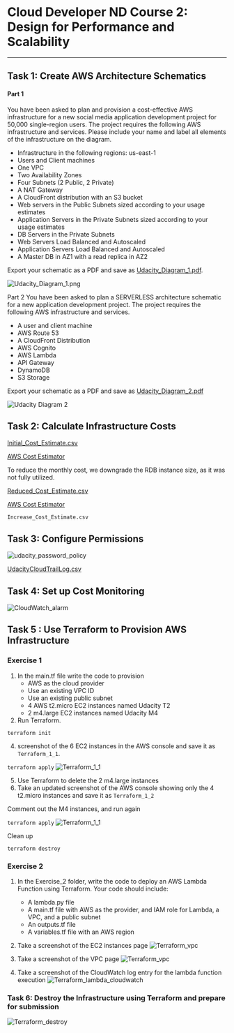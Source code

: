 # Cloud Developer ND Course 2: Design for Performance and Scalability

---

## Task 1: Create AWS Architecture Schematics
#### Part 1
You have been asked to plan and provision a cost-effective AWS infrastructure for a new social media application development project for 50,000 single-region users. The project requires the following AWS infrastructure and services. Please include your name and label all elements of the infrastructure on the diagram.

- Infrastructure in the following regions: us-east-1
- Users and Client machines
- One VPC
- Two Availability Zones
- Four Subnets (2 Public, 2 Private)
- A NAT Gateway
- A CloudFront distribution with an S3 bucket
- Web servers in the Public Subnets sized according to your usage estimates
- Application Servers in the Private Subnets sized according to your usage estimates
- DB Servers in the Private Subnets
- Web Servers Load Balanced and Autoscaled
- Application Servers Load Balanced and Autoscaled
- A Master DB in AZ1 with a read replica in AZ2

Export your schematic as a PDF and save as [Udacity_Diagram_1.pdf](Udacity_Diagram_1.pdf).

![Udacity_Diagram_1.png](../main/screenshots/Udacity_Diagram_1.png?raw=true "Udacity_Diagram_1.png")


Part 2
You have been asked to plan a SERVERLESS architecture schematic for a new application development project. The project requires the following AWS infrastructure and services.

- A user and client machine
- AWS Route 53
- A CloudFront Distribution
- AWS Cognito
- AWS Lambda
- API Gateway
- DynamoDB
- S3 Storage

Export your schematic as a PDF and save as [Udacity_Diagram_2.pdf](diagrams/Udacity_Diagram_2.pdf)

![Udacity Diagram 2](../main/screenshots/Udacity_Diagram_2.png?raw=true "Udacity_Diagram_2.png")


## Task 2: Calculate Infrastructure Costs
[Initial_Cost_Estimate.csv](Initial_Cost_Estimate.csv)

[AWS Cost Estimator](https://calculator.aws/#/estimate?id=a267a55c22c00accc77bb2b6f75043be436aee0c)

To reduce the monthly cost, we downgrade the RDB instance size, as it was not fully utilized.

[Reduced_Cost_Estimate.csv](Reduced_Cost_Estimate.csv)

[AWS Cost Estimator](https://calculator.aws/#/estimate?id=4307ffe2de0019685a1baca18db78ff2e4228fea)


`Increase_Cost_Estimate.csv`

## Task 3: Configure Permissions
![udacity_password_policy](../main/screenshots/udacity_password_policy.png?raw=true "udacity_password_policy.png")


[UdacityCloudTrailLog.csv](UdacityCloudTrailLog.csv)

## Task 4: Set up Cost Monitoring

![CloudWatch_alarm](../main/screenshots/CloudWatch_alarm.png?raw=true "CloudWatch_alarm.png")

## Task 5 : Use Terraform to Provision AWS Infrastructure

### Exercise 1

1. In the main.tf file write the code to provision
   * AWS as the cloud provider
   * Use an existing VPC ID
   * Use an existing public subnet
   * 4 AWS t2.micro EC2 instances named Udacity T2
   * 2 m4.large EC2 instances named Udacity M4
3. Run Terraform. 

`terraform init`

4. screenshot of the 6 EC2 instances in the AWS console and save it as `Terraform_1_1`. 

`terraform apply`
![Terraform_1_1](../main/screenshots/Terraform_1_1.png?raw=true "Terraform_1_1")

5. Use Terraform to  delete the 2 m4.large instances 
6. Take an updated screenshot of the AWS console showing only the 4 t2.micro instances and save it as `Terraform_1_2`

Comment out the M4 instances, and run again

`terraform apply`
![Terraform_1_1](../main/screenshots/Terraform_1_2.png?raw=true "Terraform_1_2")

Clean up

`terraform destroy`


### Exercise 2

1. In the  Exercise_2 folder, write the code to deploy an AWS Lambda Function using Terraform. Your code should include:

   * A lambda.py file
   * A main.tf file with AWS as the provider, and IAM role for Lambda, a VPC, and a public subnet
   * An outputs.tf file
   * A variables.tf file with an AWS region
  
2. Take a screenshot of the EC2 instances page
![Terraform_vpc](../main/screenshots/Terraform_2_1.png?raw=true "Terraform_ec2")

3. Take a screenshot of the VPC page 
![Terraform_vpc](../main/screenshots/Terraform_2_2.png?raw=true "Terraform_vpc")

4. Take a screenshot of the CloudWatch log entry for the lambda function execution
![Terraform_lambda_cloudwatch](../main/screenshots/Terraform_2_3.png?raw=true "Terraform_lambda_cloudwatch")

### Task 6: Destroy the Infrastructure using Terraform and prepare for submission
![Terraform_destroy](../main/screenshots/Terraform_destroyed.png?raw=true "Terraform_destroy")
